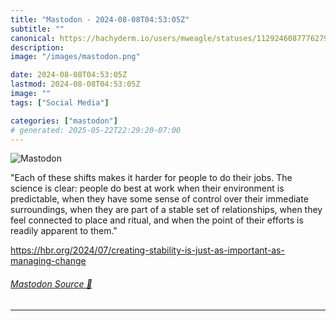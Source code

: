 ```yaml
---
title: "Mastodon - 2024-08-08T04:53:05Z"
subtitle: ""
canonical: https://hachyderm.io/users/mweagle/statuses/112924608777627960
description:
image: "/images/mastodon.png"

date: 2024-08-08T04:53:05Z
lastmod: 2024-08-08T04:53:05Z
image: ""
tags: ["Social Media"]

categories: ["mastodon"]
# generated: 2025-05-22T22:29:20-07:00
---
```

![Mastodon](/images/mastodon.png)

<p>&quot;Each of these shifts makes it harder for people to do their jobs. The science is clear: people do best at work when their environment is predictable, when they have some sense of control over their immediate surroundings, when they are part of a stable set of relationships, when they feel connected to place and ritual, and when the point of their efforts is readily apparent to them.&quot;</p><p><a href="https://hbr.org/2024/07/creating-stability-is-just-as-important-as-managing-change" target="_blank" rel="nofollow noopener noreferrer" translate="no"><span class="invisible">https://</span><span class="ellipsis">hbr.org/2024/07/creating-stabi</span><span class="invisible">lity-is-just-as-important-as-managing-change</span></a></p>


###### [Mastodon Source 🐘](https://hachyderm.io/@mweagle/112924608777627960)

___
